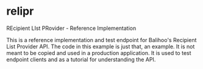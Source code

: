 relipr
======

REcipient LIst PRovider - Reference Implementation

This is a reference implementation and test endpoint for Balihoo's Recipient List Provider API.
The code in this example is just that, an example. It is not meant to be copied and used in a
production application. It is used to test endpoint clients and as a tutorial for understanding
the API.

